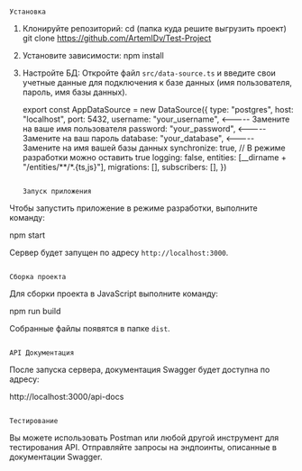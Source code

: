                                                                                                             Установка

1. Клонируйте репозиторий:
	cd (папка куда решите выгрузить проект)
	git clone https://github.com/ArtemIDv/Test-Project

2. Установите зависимости:
	npm install

3. Настройте БД:
	Откройте файл `src/data-source.ts` и введите свои учетные данные для подключения к базе данных (имя пользователя, пароль, имя базы данных).

     export const AppDataSource = new DataSource({
         type: "postgres",
         host: "localhost",
         port: 5432,
         username: "your_username",                                                     <-----     Замените на ваше имя пользователя
         password: "your_password",                                                     <-----     Замените на ваш пароль
         database: "your_database",                                                     <-----     Замените на имя вашей базы данных
         synchronize: true, // В режиме разработки можно оставить true
         logging: false,
         entities: [__dirname + "/entities/**/*.{ts,js}"],
         migrations: [],
         subscribers: [],
     })

                                                                                                            Запуск приложения

Чтобы запустить приложение в режиме разработки, выполните команду:

npm start

Сервер будет запущен по адресу `http://localhost:3000`.

                                                                                                            Сборка проекта

Для сборки проекта в JavaScript выполните команду:

npm run build

Собранные файлы появятся в папке `dist`.

                                                                                                            API Документация

После запуска сервера, документация Swagger будет доступна по адресу:

http://localhost:3000/api-docs

                                                                                                            Тестирование

Вы можете использовать Postman или любой другой инструмент для тестирования API. Отправляйте запросы на эндпоинты, описанные в документации Swagger.
